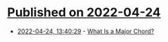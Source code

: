 # [Published on 2022-04-24](index.md)

* [2022-04-24, 13:40:29](https://news.ycombinator.com/item?id=31143893) - [What Is a Major Chord?](https://www.jefftk.com/p/what-is-a-major-chord)
